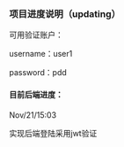 ### 项目进度说明（updating）

可用验证账户：

username：user1

password：pdd



#### 目前后端进度：

Nov/21/15:03

实现后端登陆采用jwt验证

